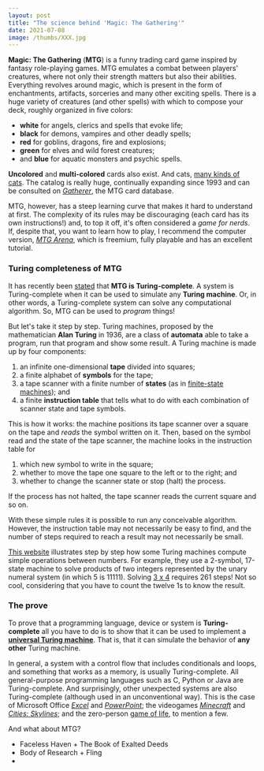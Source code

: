 ```yaml
---
layout: post
title: "The science behind 'Magic: The Gathering'"
date: 2021-07-08
image: /thumbs/XXX.jpg
---
```

**Magic: The Gathering** (**MTG**) is a funny trading card game inspired by fantasy role-playing games. MTG emulates a combat between players' creatures, where not only their strength matters but also their abilities. Everything revolves around magic, which is present in the form of enchantments, artifacts, sorceries and many other exciting spells. There is a huge variety of creatures (and other spells) with which to compose your deck, roughly organized in five colors:

* **white** for angels, clerics and spells that evoke life;
* **black** for demons, vampires and other deadly spells;
* **red** for goblins, dragons, fire and explosions;
* **green** for elves and wild forest creatures;
* and **blue** for aquatic monsters and psychic spells.

**Uncolored** and **multi-colored** cards also exist. And cats, [many kinds of cats](https://hobbylark.com/card-games/best-cat-cards-mtg). The catalog is really huge, continually expanding since 1993 and can be consulted on [*Gatherer*](https://gatherer.wizards.com/Pages/Default.aspx), the MTG card database.

MTG, however, has a steep learning curve that makes it hard to understand at first. The complexity of its rules may be discouraging  (each card has its own instructions!) and, to top it off, it's often considered a *game for nerds*. If, despite that, you want to learn how to play, I recommend the computer version, [*MTG Arena*](https://magic.wizards.com/es/mtgarena), which is freemium, fully playable and has an excellent tutorial.

### Turing completeness of MTG
It has recently been [stated](https://arxiv.org/abs/1904.09828) that **MTG is Turing-complete**. A system is Turing-complete when it can be used to simulate any **Turing machine**. Or, in other words, a Turing-complete system can solve any computational algorithm. So, MTG can be used to *program* things!

But let's take it step by step. Turing machines, proposed by the mathematician **Alan Turing** in 1936, are a class of **automata** able to take a program, run that program and show some result. A Turing machine is made up by four components:

1. an infinite one-dimensional **tape** divided into squares;
2. a finite alphabet of **symbols** for the tape;
3. a tape scanner with a finite number of **states** (as in [finite-state machines](https://en.wikipedia.org/wiki/Finite-state_machine)); and
4. a finite **instruction table** that tells what to do with each combination of scanner state and tape symbols.

This is how it works: the machine positions its tape scanner over a square on the tape and *reads* the symbol written on it. Then, based on the symbol read and the state of the tape scanner, the machine looks in the instruction table for

1. which new symbol to write in the square;
2. whether to move the tape one square to the left or to the right; and
3. whether to change the scanner state or stop (halt) the process.

If the process has not halted, the tape scanner reads the current square and so on.

With these simple rules it is possible to run any conceivable algorithm. However, the instruction table may not necessarily be easy to find, and the number of steps required to reach a result may not necessarily be small.

[This website](https://turingmaschine.klickagent.ch/einband/?&lang=en#__) illustrates step by step how some Turing machines compute simple operations between numbers. For example, they use a 2-symbol, 17-state machine to solve products of two integers represented by the unary numeral system (in which 5 is 11111). Solving [3 x 4](https://turingmaschine.klickagent.ch/einband/?&lang=en#3_*_4) requires 261 steps! Not so cool, considering that you have to count the twelve 1s to know the result.

### The prove
To prove that a programming language, device or system is **Turing-complete** all you have to do is to show that it can be used to implement a [**universal Turing machine**](https://www.i-programmer.info/programming/theory/10068-the-trick-of-the-mind-turing-complete.html?start=1). That is, that it can simulate the behavior of **any other** Turing machine.

In general, a system with a control flow that includes conditionals and loops, and something that works as a memory, is usually Turing-complete. All general-purpose programming languages such as C, Python or Java are Turing-complete. And surprisingly, other unexpected systems are also Turing-complete (although used in an unconventional way). This is the case of Microsoft Office [*Excel*](https://techcommunity.microsoft.com/t5/excel-blog/announcing-lambda-turn-excel-formulas-into-custom-functions/ba-p/1925546) and [*PowerPoint*](https://www.andrew.cmu.edu/user/twildenh/PowerPointTM/Paper.pdf); the videogames [*Minecraft*](https://www.youtube.com/watch?v=7sNge0Ywz-M) and [*Cities: Skylines*](https://kotaku.com/cities-skylines-map-becomes-a-poop-powered-calculator-1836398063); and the zero-person [game of life](http://rendell-attic.org/gol/tm.htm), to mention a few.

And what about MTG?


* Faceless Haven + The Book of Exalted Deeds
* Body of Research + Fling
* 